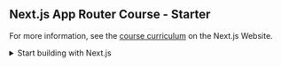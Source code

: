 ## Next.js App Router Course - Starter
For more information, see the [course curriculum](https://nextjs.org/learn) on the Next.js Website.
<details>
<summary> Start building with Next.js </summary>

| No. | 内容                         |
| --- | ---------------------------- |
| 1.  | Getting Started              |
| 2.  | CSS Styling                  |
| 3.  | Optimizing Fonts and Images  |
| 4.  | Creating Layouts and Pages   |
| 5.  | Navigating Between Pages     |
| 6.  | Setting Up Your Database     |
| 7.  | Fetching Data                |
| 8.  | Static and Dynamic Rendering |

</details>
<!--
| 9.  | Streaming |
| 10.  | Partial Prerendering |
-->